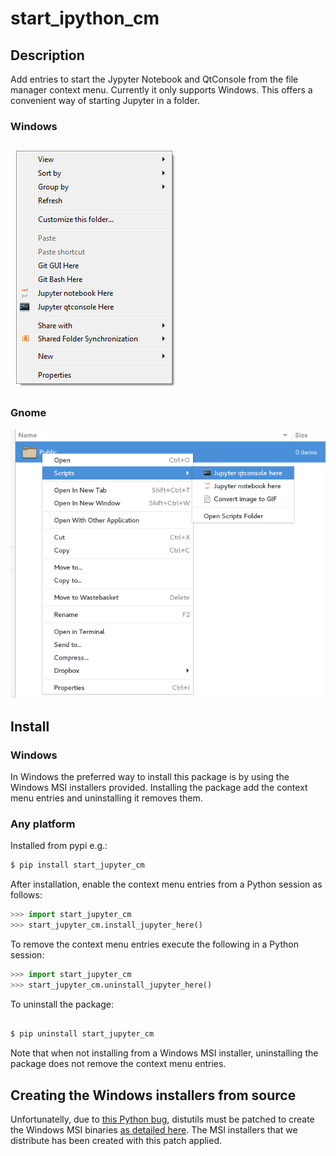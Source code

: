 # start_ipython_cm

## Description

Add entries to start the Jypyter Notebook and QtConsole from the file manager
context menu. Currently it only supports Windows. This offers a convenient
way of starting Jupyter in a folder.

### Windows
![Jupyter context menu entries in windows](/images/jupyter_cm_windows.png)

### Gnome

![Jupyter context menu entries in windows](/images/jupyter_cm_gnome.png)

## Install

### Windows

In Windows the preferred way to install this package is by using the Windows MSI
installers provided. Installing the package add the context menu entries and
uninstalling it removes them.

### Any platform

Installed from pypi e.g.:

```bash
$ pip install start_jupyter_cm
```

After installation, enable the context menu entries from a Python session as
follows:

```python
>>> import start_jupyter_cm
>>> start_jupyter_cm.install_jupyter_here()
```

To remove the context menu entries execute the following in a Python session:

```python
>>> import start_jupyter_cm
>>> start_jupyter_cm.uninstall_jupyter_here()
```

To uninstall the package:


```bash

$ pip uninstall start_jupyter_cm

```

Note that when not installing from a Windows MSI installer, uninstalling the
package does not remove the context menu entries.

## Creating the Windows installers from source

Unfortunatelly, due to [this Python bug](http://bugs.python.org/issue13276),
distutils must be patched to create the Windows MSI binaries
[as detailed here](https://code.google.com/p/spyderlib/wiki/PatchingDistutils).
The MSI installers that we distribute has been created with this patch applied.
